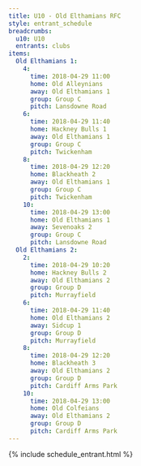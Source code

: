 ```yaml
---
title: U10 - Old Elthamians RFC
style: entrant_schedule
breadcrumbs:
  u10: U10
  entrants: clubs
items:
  Old Elthamians 1:
    4:
      time: 2018-04-29 11:00
      home: Old Alleynians
      away: Old Elthamians 1
      group: Group C
      pitch: Lansdowne Road
    6:
      time: 2018-04-29 11:40
      home: Hackney Bulls 1
      away: Old Elthamians 1
      group: Group C
      pitch: Twickenham
    8:
      time: 2018-04-29 12:20
      home: Blackheath 2
      away: Old Elthamians 1
      group: Group C
      pitch: Twickenham
    10:
      time: 2018-04-29 13:00
      home: Old Elthamians 1
      away: Sevenoaks 2
      group: Group C
      pitch: Lansdowne Road
  Old Elthamians 2:
    2:
      time: 2018-04-29 10:20
      home: Hackney Bulls 2
      away: Old Elthamians 2
      group: Group D
      pitch: Murrayfield
    6:
      time: 2018-04-29 11:40
      home: Old Elthamians 2
      away: Sidcup 1
      group: Group D
      pitch: Murrayfield
    8:
      time: 2018-04-29 12:20
      home: Blackheath 3
      away: Old Elthamians 2
      group: Group D
      pitch: Cardiff Arms Park
    10:
      time: 2018-04-29 13:00
      home: Old Colfeians
      away: Old Elthamians 2
      group: Group D
      pitch: Cardiff Arms Park
---
```


{% include schedule_entrant.html %}
